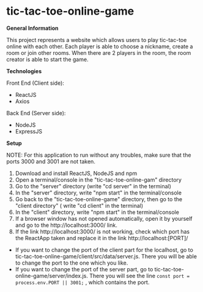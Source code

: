 # tic-tac-toe-online-game

**General Information**

This project represents a website which allows users to play tic-tac-toe online with each other. Each player is able to choose a nickname, create a room or join other rooms. When there are 2 players in the room, the room creator is able to start the game.

**Technologies**

Front End (Client side):
- ReactJS
- Axios

Back End (Server side):
- NodeJS
- ExpressJS


**Setup**

NOTE: For this application to run without any troubles, make sure that the ports 3000 and 3001 are not taken.
1. Download and install ReactJS, NodeJS and npm
2. Open a terminal/console in the "tic-tac-toe-online-gam" directory
3. Go to the "server" directory (write "cd server" in the terminal)
4. In the "server" directory, write "npm start" in the terminal/console
5. Go back to the "tic-tac-toe-online-game" directory, then go to the "client directory" ( write "cd client" in the terminal)
6. In the "client" directory, write "npm start" in the terminal/console
7. If a browser window has not opened automatically, open it by yourself and go to the http://localhost:3000/ link.
8. If the link http://localhost:3000/ is not working, check which port has the ReactApp taken and replace it in the link http://localhost:[PORT]/

- If you want to change the port of the client part for the localhost, go to tic-tac-toe-online-game/client/src/data/server.js. There you will be able to change the port to the one which you like.
- If you want to change the port of the server part, go to tic-tac-toe-online-game/server/index.js. There you will see the line ``` const port = process.env.PORT || 3001; ``` , which contains the port. 
